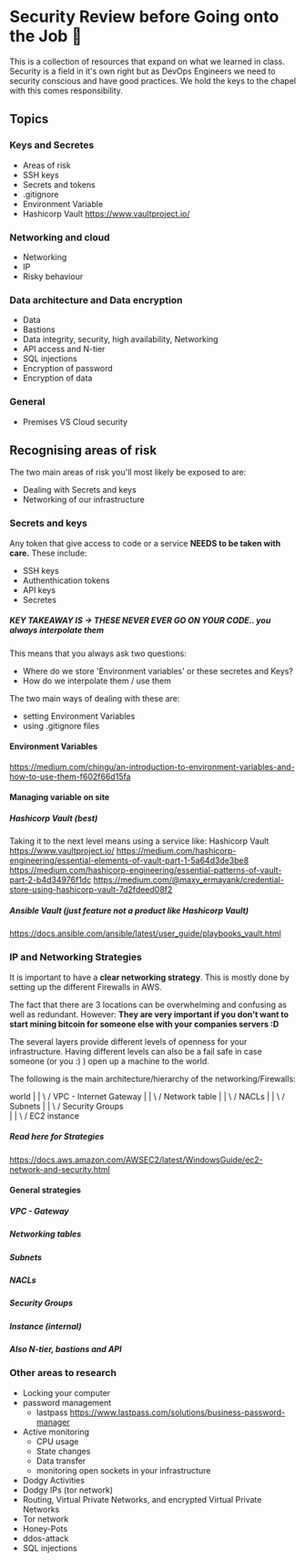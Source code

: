 # Security Review before Going onto the Job :taco:

This is a collection of resources that expand on what we learned in class.
Security is a field in it's own right but as DevOps Engineers we need to security conscious and have good practices. We hold the keys to the chapel with this comes responsibility.

## Topics

### Keys and Secretes
- Areas of risk
- SSH keys
- Secrets and tokens
- .gitignore
- Environment Variable
- Hashicorp Vault https://www.vaultproject.io/

### Networking and cloud
- Networking
- IP
- Risky behaviour

### Data architecture and Data encryption
- Data
- Bastions
- Data integrity, security, high availability, Networking
- API access and N-tier
- SQL injections
- Encryption of password
- Encryption of data

### General
- Premises VS Cloud security

## **Recognising areas of risk**
The two main areas of risk you'll most likely be exposed to are:
- Dealing with Secrets and keys
- Networking of our infrastructure

### Secrets and keys
Any token that give access to code or a service **NEEDS to be taken with care.**
These include:
- SSH keys
- Authenthication tokens
- API keys
- Secretes

##### **KEY TAKEAWAY IS -> THESE NEVER EVER GO ON YOUR CODE.. you always interpolate them**

This means that you always ask two questions:
- Where do we store 'Environment variables' or these secretes and Keys?
- How do we interpolate them / use them

The two main ways of dealing with these are:
- setting Environment Variables
- using .gitignore files

#### Environment Variables
https://medium.com/chingu/an-introduction-to-environment-variables-and-how-to-use-them-f602f66d15fa

#### Managing variable on site
##### Hashicorp Vault (best)
Taking it to the next level means using a service like: Hashicorp Vault
https://www.vaultproject.io/
https://medium.com/hashicorp-engineering/essential-elements-of-vault-part-1-5a64d3de3be8
https://medium.com/hashicorp-engineering/essential-patterns-of-vault-part-2-b4d34976f1dc
https://medium.com/@maxy_ermayank/credential-store-using-hashicorp-vault-7d2fdeed08f2

##### Ansible Vault (just feature not a product like Hashicorp Vault)
https://docs.ansible.com/ansible/latest/user_guide/playbooks_vault.html

### IP and Networking Strategies
It is important to have a **clear networking strategy**.
This is mostly done by setting up the different Firewalls in AWS.

The fact that there are 3 locations can be overwhelming and confusing as well as redundant. However: **They are very important if you don't want to start mining bitcoin for someone else with your companies servers :D**

The several layers provide different levels of openness for your infrastructure.
Having different levels can also be a fail safe in case someone (or you :) ) open up a machine to the world.  

The following is the main architecture/hierarchy of the networking/Firewalls:

  world
    |
    |
   \ /
   VPC - Internet Gateway
    |
    |
   \ /
  Network table
    |
    |
   \ /
   NACLs
    |
    |
   \ /
  Subnets
    |
    |
   \ /
Security Groups  
    |
    |
   \ /
EC2 instance

##### Read here for Strategies
https://docs.aws.amazon.com/AWSEC2/latest/WindowsGuide/ec2-network-and-security.html

#### General strategies

##### VPC - Gateway

##### Networking tables

##### Subnets

##### NACLs

##### Security Groups

##### Instance (internal)

##### Also N-tier, bastions and API


### Other areas to research
- Locking your computer
- password management
  - lastpass https://www.lastpass.com/solutions/business-password-manager
- Active monitoring
  - CPU usage
  - State changes
  - Data transfer
  - monitoring open sockets in your infrastructure
- Dodgy Activities
- Dodgy IPs (tor network)
- Routing, Virtual Private Networks, and encrypted Virtual Private Networks
- Tor network
- Honey-Pots
- ddos-attack
- SQL injections
